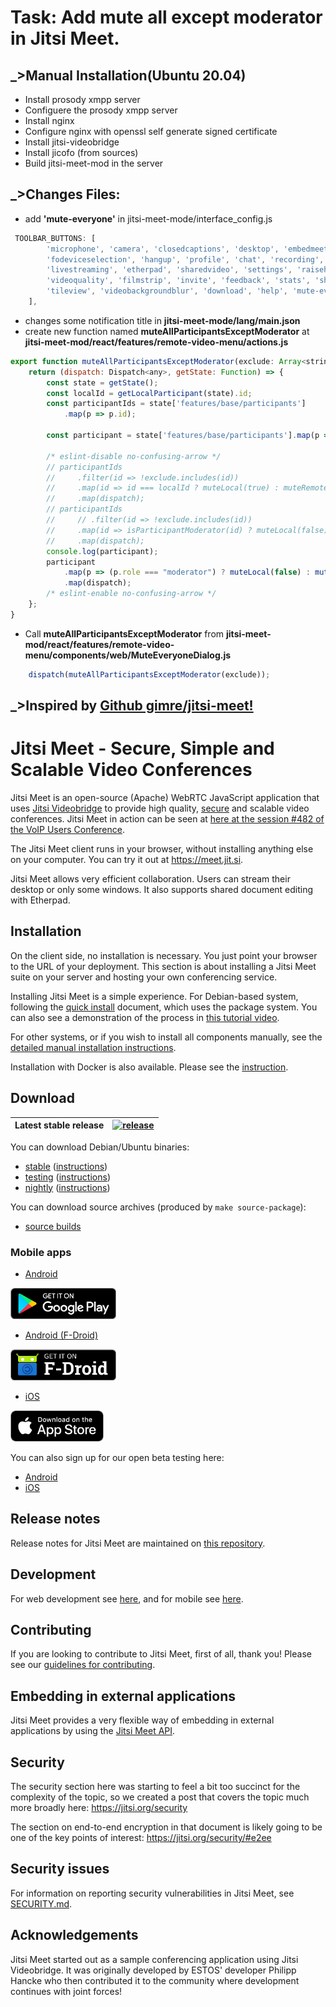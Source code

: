 # Task: Add mute all except moderator in Jitsi Meet.

## _>Manual Installation(Ubuntu 20.04)
* Install prosody xmpp server
* Configuere the prosody xmpp server
* Install nginx
* Configure nginx with openssl self generate signed certificate
* Install jitsi-videobridge 
* Install jicofo (from sources)
* Build jitsi-meet-mod in the server

## _>Changes Files:
* add **'mute-everyone'** in jitsi-meet-mode/interface_config.js
```javascript
 TOOLBAR_BUTTONS: [
        'microphone', 'camera', 'closedcaptions', 'desktop', 'embedmeeting', 'fullscreen',
        'fodeviceselection', 'hangup', 'profile', 'chat', 'recording',
        'livestreaming', 'etherpad', 'sharedvideo', 'settings', 'raisehand',
        'videoquality', 'filmstrip', 'invite', 'feedback', 'stats', 'shortcuts',
        'tileview', 'videobackgroundblur', 'download', 'help', 'mute-everyone', 'security'
    ],
```
* changes some notification title in **jitsi-meet-mode/lang/main.json**
* create new function named **muteAllParticipantsExceptModerator** at **jitsi-meet-mod/react/features/remote-video-menu/actions.js**
```javascript
export function muteAllParticipantsExceptModerator(exclude: Array<string>) {
    return (dispatch: Dispatch<any>, getState: Function) => {
        const state = getState();
        const localId = getLocalParticipant(state).id;
        const participantIds = state['features/base/participants']
            .map(p => p.id);

        const participant = state['features/base/participants'].map(p => p);;

        /* eslint-disable no-confusing-arrow */
        // participantIds
        //     .filter(id => !exclude.includes(id))
        //     .map(id => id === localId ? muteLocal(true) : muteRemote(id))
        //     .map(dispatch);
        // participantIds
        //     // .filter(id => !exclude.includes(id))
        //     .map(id => isParticipantModerator(id) ? muteLocal(false) : muteRemote(id))
        //     .map(dispatch);
        console.log(participant);
        participant
            .map(p => (p.role === "moderator") ? muteLocal(false) : muteRemote(p.id))
            .map(dispatch);
        /* eslint-enable no-confusing-arrow */
    };
}

```
* Call **muteAllParticipantsExceptModerator** from **jitsi-meet-mod/react/features/remote-video-menu/components/web/MuteEveryoneDialog.js**
```javascript 
    dispatch(muteAllParticipantsExceptModerator(exclude));
```

## _>Inspired by [Github gimre/jitsi-meet!](https://github.com/gimre/jitsi-meet)



# Jitsi Meet - Secure, Simple and Scalable Video Conferences

Jitsi Meet is an open-source (Apache) WebRTC JavaScript application that uses [Jitsi Videobridge](https://jitsi.org/videobridge) to provide high quality, [secure](https://jitsi.org/security) and scalable video conferences. Jitsi Meet in action can be seen at [here at the session #482 of the VoIP Users Conference](http://youtu.be/7vFUVClsNh0).

The Jitsi Meet client runs in your browser, without installing anything else on your computer. You can try it out at https://meet.jit.si.

Jitsi Meet allows very efficient collaboration. Users can stream their desktop or only some windows. It also supports shared document editing with Etherpad.

## Installation

On the client side, no installation is necessary. You just point your browser to the URL of your deployment. This section is about installing a Jitsi Meet suite on your server and hosting your own conferencing service.

Installing Jitsi Meet is a simple experience. For Debian-based system, following the [quick install](https://jitsi.github.io/handbook/docs/devops-guide/devops-guide-quickstart) document, which uses the package system. You can also see a demonstration of the process in [this tutorial video](https://jitsi.org/tutorial).

For other systems, or if you wish to install all components manually, see the [detailed manual installation instructions](https://jitsi.github.io/handbook/docs/devops-guide/devops-guide-manual).

Installation with Docker is also available. Please see the [instruction](https://jitsi.github.io/handbook/docs/devops-guide/devops-guide-docker).

## Download

| Latest stable release | [![release](https://img.shields.io/badge/release-latest-green.svg)](https://github.com/jitsi/jitsi-meet/releases/latest) |
|---|---|

You can download Debian/Ubuntu binaries:
* [stable](https://download.jitsi.org/stable/) ([instructions](https://jitsi.org/downloads/ubuntu-debian-installations-instructions/))
* [testing](https://download.jitsi.org/testing/) ([instructions](https://jitsi.org/downloads/ubuntu-debian-installations-instructions-for-testing/))
* [nightly](https://download.jitsi.org/unstable/) ([instructions](https://jitsi.org/downloads/ubuntu-debian-installations-instructions-nightly/))

You can download source archives (produced by ```make source-package```):
* [source builds](https://download.jitsi.org/jitsi-meet/src/)

### Mobile apps

* [Android](https://play.google.com/store/apps/details?id=org.jitsi.meet)

[<img src="resources/img/google-play-badge.png" height="50">](https://play.google.com/store/apps/details?id=org.jitsi.meet)

* [Android (F-Droid)](https://f-droid.org/en/packages/org.jitsi.meet/)

[<img src="resources/img/f-droid-badge.png" height="50">](https://f-droid.org/en/packages/org.jitsi.meet/)

* [iOS](https://itunes.apple.com/us/app/jitsi-meet/id1165103905)

[<img src="resources/img/appstore-badge.png" height="50">](https://itunes.apple.com/us/app/jitsi-meet/id1165103905)

You can also sign up for our open beta testing here:

* [Android](https://play.google.com/apps/testing/org.jitsi.meet)
* [iOS](https://testflight.apple.com/join/isy6ja7S)

## Release notes

Release notes for Jitsi Meet are maintained on [this repository](https://github.com/jitsi/jitsi-meet-release-notes).

## Development

For web development see [here](https://jitsi.github.io/handbook/docs/dev-guide/dev-guide-web), and for mobile see [here](https://jitsi.github.io/handbook/docs/dev-guide/dev-guide-mobile).

## Contributing

If you are looking to contribute to Jitsi Meet, first of all, thank you! Please
see our [guidelines for contributing](CONTRIBUTING.md).

## Embedding in external applications

Jitsi Meet provides a very flexible way of embedding in external applications by using the [Jitsi Meet API](doc/api.md).

## Security

The security section here was starting to feel a bit too succinct for the complexity of the topic, so we created a post that covers the topic much more broadly here: https://jitsi.org/security

The section on end-to-end encryption in that document is likely going to be one of the key points of interest: https://jitsi.org/security/#e2ee

## Security issues

For information on reporting security vulnerabilities in Jitsi Meet, see [SECURITY.md](./SECURITY.md).

## Acknowledgements

Jitsi Meet started out as a sample conferencing application using Jitsi Videobridge. It was originally developed by ESTOS' developer Philipp Hancke who then contributed it to the community where development continues with joint forces!
